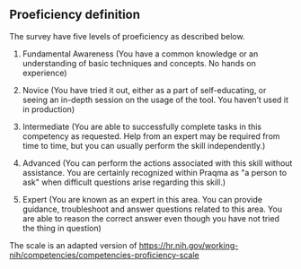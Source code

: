 ## Proeficiency definition

The survey have five levels of proeficiency as described below.

1. Fundamental Awareness (You have a common knowledge or an understanding of basic techniques and concepts. No hands on experience)

2. Novice (You have tried it out, either as a part of self-educating, or seeing an in-depth session on the usage of the tool. You haven’t used it in production)

3. Intermediate (You are able to successfully complete tasks in this competency as requested. Help from an expert may be required from time to time, but you can usually perform the skill independently.)

4. Advanced (You can perform the actions associated with this skill without assistance. You are certainly recognized within Praqma as "a person to ask" when difficult questions arise regarding this skill.)

5. Expert (You are known as an expert in this area. You can provide guidance, troubleshoot and answer questions related to this area. You are able to reason the correct answer even though you have not tried the thing in question)

The scale is an adapted version of https://hr.nih.gov/working-nih/competencies/competencies-proficiency-scale

